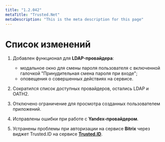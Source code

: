 ```yaml
---
title: "1.2.042"
metaTitle: "Trusted.Net"
metaDescription: "This is the meta description for this page"
---
```


# Список изменений

1. Добавлен функционал для **LDAP-провайдера**:
   
   <!--- авторегистрация в [**Trusted.ID**](https://id.trusted.plus);-->
   - модальное окно для смены пароля пользователя с включенной  галочкой "Принудительная смена пароля при входе";
   - оповещения о совершенных действиях на сервисе.

2. Сократился список доступных провайдеров, остались LDAP и OATH2.
   
3. Отключено ограничение для просмотра созданных пользователем приложений.

4. Исправлены ошибки при работе с **Yandex-провайдером**.
   
5. Устранены проблемы при авторизации на сервисе **Bitrix** через виджет Trusted.ID на сервисе [**Trusted.ID**](https://id.trusted.plus).
   